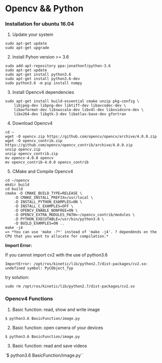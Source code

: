 # Opencv && Python

### Installation for ubuntu 16.04
1. Update your system
```
sudo apt-get update
sudo apt-get upgrade
```
2. Install Pyhon version >= 3.6
```
sudo add-apt-repository ppa:jonathonf/python-3.6
sudo apt-get update
sudo apt-get install python3.6
sudo apt-get install python3.6-dev
sudo python3.6 -m pip install numpy
```
3. Install Opencv4 dependencies
```
sudo apt-get install build-essential cmake unzip pkg-config \
	libjpeg-dev libpng-dev libtiff-dev libavcodec-dev \
	libavformat-dev libswscale-dev libv4l-dev libxvidcore-dev \
	libx264-dev libgtk-3-dev libatlas-base-dev gfortran
```
4. Download Opencv4
```
cd ~
wget -O opencv.zip https://github.com/opencv/opencv/archive/4.0.0.zip
wget -O opencv_contrib.zip https://github.com/opencv/opencv_contrib/archive/4.0.0.zip
unzip opencv.zip
unzip opencv_contrib.zip
mv opencv-4.0.0 opencv
mv opencv_contrib-4.0.0 opencv_contrib
```
5. CMake and Compile Opencv4
```
cd ~/opencv
mkdir build
cd build
cmake -D CMAKE_BUILD_TYPE=RELEASE \
	-D CMAKE_INSTALL_PREFIX=/usr/local \
	-D INSTALL_PYTHON_EXAMPLES=ON \
	-D INSTALL_C_EXAMPLES=OFF \
	-D OPENCV_ENABLE_NONFREE=ON \
	-D OPENCV_EXTRA_MODULES_PATH=~/opencv_contrib/modules \
	-D PYTHON_EXECUTABLE=/usr/bin/python3.6 \
	-D BUILD_EXAMPLES=ON ..
make -j4
=> *You can use 'make -?*' instead of 'make -j4'. ? dependends on the CPU that you want to allocate for compilation.*
```

**Import Error:**

If you cannot import cv2 with the use of python3.6

`ImportError: /opt/ros/kinetic/lib/python2.7/dist-packages/cv2.so: undefined symbol: PyCObject_Typ`

try solution:

`sudo rm /opt/ros/kinetic/lib/python2.7/dist-packages/cv2.so`

### Opencv4 Functions
1. Basic function: read, show and write image

`$ python3.6 BasicFunction/image.py`

2. Basic function: open camera of your devices

`$ python3.6 BasicFunction/image.py`

3. Basic function: read and save videos

`$ python3.6 BasicFunction/image.py``
